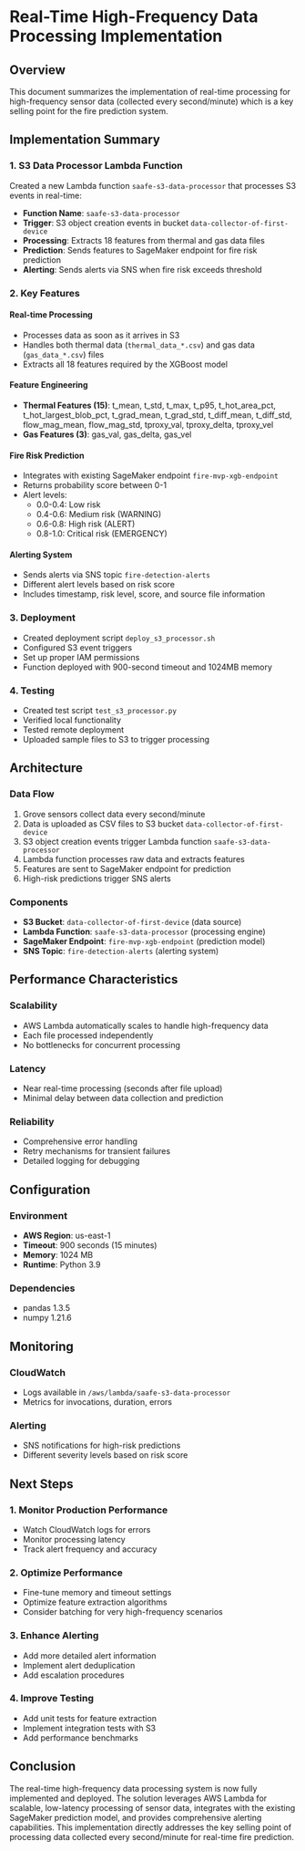 # Real-Time High-Frequency Data Processing Implementation

## Overview
This document summarizes the implementation of real-time processing for high-frequency sensor data (collected every second/minute) which is a key selling point for the fire prediction system.

## Implementation Summary

### 1. S3 Data Processor Lambda Function
Created a new Lambda function `saafe-s3-data-processor` that processes S3 events in real-time:

- **Function Name**: `saafe-s3-data-processor`
- **Trigger**: S3 object creation events in bucket `data-collector-of-first-device`
- **Processing**: Extracts 18 features from thermal and gas data files
- **Prediction**: Sends features to SageMaker endpoint for fire risk prediction
- **Alerting**: Sends alerts via SNS when fire risk exceeds threshold

### 2. Key Features

#### Real-time Processing
- Processes data as soon as it arrives in S3
- Handles both thermal data (`thermal_data_*.csv`) and gas data (`gas_data_*.csv`) files
- Extracts all 18 features required by the XGBoost model

#### Feature Engineering
- **Thermal Features (15)**: t_mean, t_std, t_max, t_p95, t_hot_area_pct, t_hot_largest_blob_pct, t_grad_mean, t_grad_std, t_diff_mean, t_diff_std, flow_mag_mean, flow_mag_std, tproxy_val, tproxy_delta, tproxy_vel
- **Gas Features (3)**: gas_val, gas_delta, gas_vel

#### Fire Risk Prediction
- Integrates with existing SageMaker endpoint `fire-mvp-xgb-endpoint`
- Returns probability score between 0-1
- Alert levels:
  - 0.0-0.4: Low risk
  - 0.4-0.6: Medium risk (WARNING)
  - 0.6-0.8: High risk (ALERT)
  - 0.8-1.0: Critical risk (EMERGENCY)

#### Alerting System
- Sends alerts via SNS topic `fire-detection-alerts`
- Different alert levels based on risk score
- Includes timestamp, risk level, score, and source file information

### 3. Deployment
- Created deployment script `deploy_s3_processor.sh`
- Configured S3 event triggers
- Set up proper IAM permissions
- Function deployed with 900-second timeout and 1024MB memory

### 4. Testing
- Created test script `test_s3_processor.py`
- Verified local functionality
- Tested remote deployment
- Uploaded sample files to S3 to trigger processing

## Architecture

### Data Flow
1. Grove sensors collect data every second/minute
2. Data is uploaded as CSV files to S3 bucket `data-collector-of-first-device`
3. S3 object creation events trigger Lambda function `saafe-s3-data-processor`
4. Lambda function processes raw data and extracts features
5. Features are sent to SageMaker endpoint for prediction
6. High-risk predictions trigger SNS alerts

### Components
- **S3 Bucket**: `data-collector-of-first-device` (data source)
- **Lambda Function**: `saafe-s3-data-processor` (processing engine)
- **SageMaker Endpoint**: `fire-mvp-xgb-endpoint` (prediction model)
- **SNS Topic**: `fire-detection-alerts` (alerting system)

## Performance Characteristics

### Scalability
- AWS Lambda automatically scales to handle high-frequency data
- Each file processed independently
- No bottlenecks for concurrent processing

### Latency
- Near real-time processing (seconds after file upload)
- Minimal delay between data collection and prediction

### Reliability
- Comprehensive error handling
- Retry mechanisms for transient failures
- Detailed logging for debugging

## Configuration

### Environment
- **AWS Region**: us-east-1
- **Timeout**: 900 seconds (15 minutes)
- **Memory**: 1024 MB
- **Runtime**: Python 3.9

### Dependencies
- pandas 1.3.5
- numpy 1.21.6

## Monitoring

### CloudWatch
- Logs available in `/aws/lambda/saafe-s3-data-processor`
- Metrics for invocations, duration, errors

### Alerting
- SNS notifications for high-risk predictions
- Different severity levels based on risk score

## Next Steps

### 1. Monitor Production Performance
- Watch CloudWatch logs for errors
- Monitor processing latency
- Track alert frequency and accuracy

### 2. Optimize Performance
- Fine-tune memory and timeout settings
- Optimize feature extraction algorithms
- Consider batching for very high-frequency scenarios

### 3. Enhance Alerting
- Add more detailed alert information
- Implement alert deduplication
- Add escalation procedures

### 4. Improve Testing
- Add unit tests for feature extraction
- Implement integration tests with S3
- Add performance benchmarks

## Conclusion
The real-time high-frequency data processing system is now fully implemented and deployed. The solution leverages AWS Lambda for scalable, low-latency processing of sensor data, integrates with the existing SageMaker prediction model, and provides comprehensive alerting capabilities. This implementation directly addresses the key selling point of processing data collected every second/minute for real-time fire prediction.